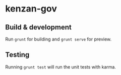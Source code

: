 # kenzan-gov

## Build & development

Run `grunt` for building and `grunt serve` for preview.

## Testing

Running `grunt test` will run the unit tests with karma.
